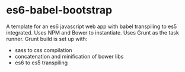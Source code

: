 # es6-babel-bootstrap
A template for an es6 javascript web app with babel transpiling to es5 integrated.
Uses NPM and Bower to instantiate.
Uses Grunt as the task runner.
Grunt build is set up with:
- sass to css compilation
- concatenation and minification of bower libs
- es6 to es5 transpiling